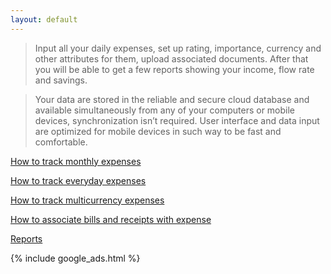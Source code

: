 ```yaml
---
layout: default
---
```


> Input all your daily expenses, set up rating, importance, currency and other attributes for them, upload associated documents. 
After that you will be able to get a few reports showing your income, flow rate and savings.

> Your data are stored in the reliable and secure cloud database and available simultaneously from any of your computers or mobile devices, 
synchronization isn’t required. User interface and data input are optimized for mobile devices in such way to be fast and comfortable.

[How to track monthly expenses](https://dvmorozov.github.io/expenses/how-to-track-montly-expenses)

[How to track everyday expenses](https://dvmorozov.github.io/expenses/how-to-track-everyday-expenses)

[How to track multicurrency expenses](https://dvmorozov.github.io/expenses/how-to-track-multicurrency-expenses)

[How to associate bills and receipts with expense](https://dvmorozov.github.io/expenses/how-to-associate-bills-and-receipts-with-expense)

[Reports](https://dvmorozov.github.io/expenses/expense-reporting)

{% include google_ads.html %}
